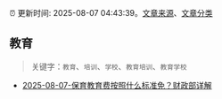 :alarm_clock: 更新时间: 2025-08-07 04:43:39。[文章来源](/README.md)、[文章分类](/TAGS.md)

## 教育


> 关键字：`教育`、`培训`、`学校`、`教育培训`、`教育学校`



- [2025-08-07-保育教育费按照什么标准免？财政部详解](https://www.cls.cn/detail/2108334) 
